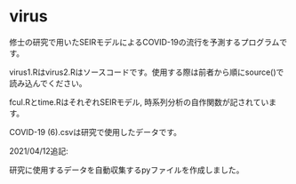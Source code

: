 # virus

修士の研究で用いたSEIRモデルによるCOVID-19の流行を予測するプログラムです。


virus1.Rはvirus2.Rはソースコードです。使用する際は前者から順にsource()で読み込んでください。


fcul.Rとtime.RはそれぞれSEIRモデル, 時系列分析の自作関数が記されています。 


COVID-19 (6).csvは研究で使用したデータです。

2021/04/12追記:

研究に使用するデータを自動収集するpyファイルを作成しました。
